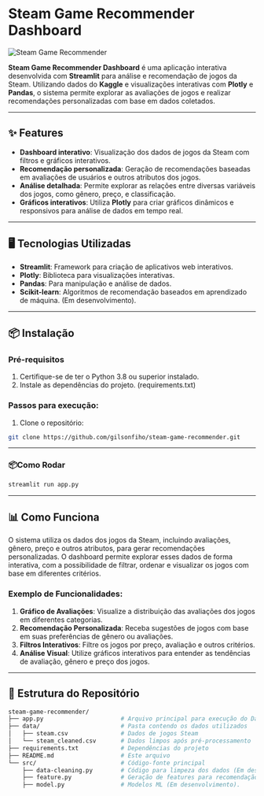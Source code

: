 # Steam Game Recommender Dashboard

![Steam Game Recommender](https://img.shields.io/badge/Status-Active-brightgreen)

**Steam Game Recommender Dashboard** é uma aplicação interativa desenvolvida com **Streamlit** para análise e recomendação de jogos da Steam. Utilizando dados do **Kaggle** e visualizações interativas com **Plotly** e **Pandas**, o sistema permite explorar as avaliações de jogos e realizar recomendações personalizadas com base em dados coletados.

---

## ✨ Features

- **Dashboard interativo**: Visualização dos dados de jogos da Steam com filtros e gráficos interativos.
- **Recomendação personalizada**: Geração de recomendações baseadas em avaliações de usuários e outros atributos dos jogos.
- **Análise detalhada**: Permite explorar as relações entre diversas variáveis dos jogos, como gênero, preço, e classificação.
- **Gráficos interativos**: Utiliza **Plotly** para criar gráficos dinâmicos e responsivos para análise de dados em tempo real.

---

## 🖥️ Tecnologias Utilizadas

- **Streamlit**: Framework para criação de aplicativos web interativos.
- **Plotly**: Biblioteca para visualizações interativas.
- **Pandas**: Para manipulação e análise de dados.
- **Scikit-learn**: Algoritmos de recomendação baseados em aprendizado de máquina. (Em desenvolvimento).


---

## 📦 Instalação

### Pré-requisitos

1. Certifique-se de ter o Python 3.8 ou superior instalado.
2. Instale as dependências do projeto. (requirements.txt)

### Passos para execução:

1. Clone o repositório:

```bash
git clone https://github.com/gilsonfiho/steam-game-recommender.git
```

---
### 📦Como Rodar

```bash
streamlit run app.py
```
----
## 📊 Como Funciona

O sistema utiliza os dados dos jogos da Steam, incluindo avaliações, gênero, preço e outros atributos, para gerar recomendações personalizadas. O dashboard permite explorar esses dados de forma interativa, com a possibilidade de filtrar, ordenar e visualizar os jogos com base em diferentes critérios.

### Exemplo de Funcionalidades:

1. **Gráfico de Avaliações**: Visualize a distribuição das avaliações dos jogos em diferentes categorias.
2. **Recomendação Personalizada**: Receba sugestões de jogos com base em suas preferências de gênero ou avaliações.
3. **Filtros Interativos**: Filtre os jogos por preço, avaliação e outros critérios.
4. **Análise Visual**: Utilize gráficos interativos para entender as tendências de avaliação, gênero e preço dos jogos.

---

## 📂 Estrutura do Repositório

```bash
steam-game-recommender/
├── app.py                      # Arquivo principal para execução do Dashboard Streamlit
├── data/                       # Pasta contendo os dados utilizados
│   ├── steam.csv               # Dados de jogos Steam
│   └── steam_cleaned.csv       # Dados limpos após pré-processamento
├── requirements.txt            # Dependências do projeto
├── README.md                   # Este arquivo
└── src/                        # Código-fonte principal
    ├── data-cleaning.py        # Código para limpeza dos dados (Em desenvolvimento).
    ├── feature.py              # Geração de features para recomendação (Em desenvolvimento).
    ├── model.py                # Modelos ML (Em desenvolvimento).
 
```
